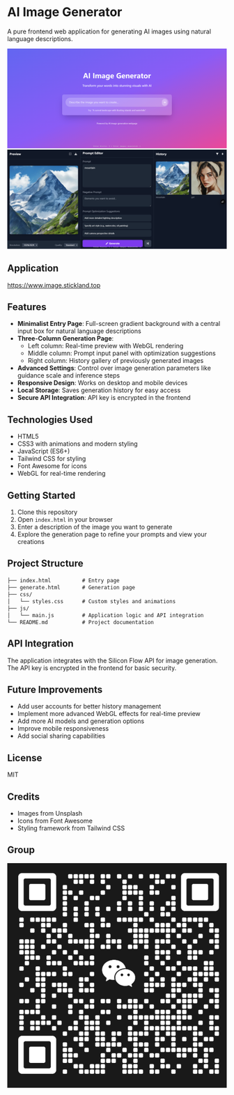 # AI Image Generator

A pure frontend web application for generating AI images using natural language descriptions.

<div align="center">
  <img src="https://github.com/stickland1101/my_image/blob/main/ai_image.png">
</div>
<div align="center">
  <img src="https://github.com/stickland1101/my_image/blob/main/ai_image1.png">
</div>

## Application

https://www.image.stickland.top

## Features

- **Minimalist Entry Page**: Full-screen gradient background with a central input box for natural language descriptions
- **Three-Column Generation Page**:
  - Left column: Real-time preview with WebGL rendering
  - Middle column: Prompt input panel with optimization suggestions
  - Right column: History gallery of previously generated images
- **Advanced Settings**: Control over image generation parameters like guidance scale and inference steps
- **Responsive Design**: Works on desktop and mobile devices
- **Local Storage**: Saves generation history for easy access
- **Secure API Integration**: API key is encrypted in the frontend

## Technologies Used

- HTML5
- CSS3 with animations and modern styling
- JavaScript (ES6+)
- Tailwind CSS for styling
- Font Awesome for icons
- WebGL for real-time rendering

## Getting Started

1. Clone this repository
2. Open `index.html` in your browser
3. Enter a description of the image you want to generate
4. Explore the generation page to refine your prompts and view your creations

## Project Structure

```
├── index.html          # Entry page
├── generate.html       # Generation page
├── css/
│   └── styles.css      # Custom styles and animations
├── js/
│   └── main.js         # Application logic and API integration
└── README.md           # Project documentation
```

## API Integration

The application integrates with the Silicon Flow API for image generation. The API key is encrypted in the frontend for basic security.

## Future Improvements

- Add user accounts for better history management
- Implement more advanced WebGL effects for real-time preview
- Add more AI models and generation options
- Improve mobile responsiveness
- Add social sharing capabilities

## License

MIT

## Credits

- Images from Unsplash
- Icons from Font Awesome
- Styling framework from Tailwind CSS

## Group

<div align="center">
  <img src="https://github.com/stickland1101/my_image/blob/main/WeChat_group.png">
</div>
